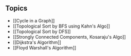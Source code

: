 
## Topics
* [[Cycle in a Graph]]
* [[Topological Sort by BFS using Kahn's Algo]]
* [[Topological Sort by DFS]]
* [[Strongly Connected Components, Kosaraju's Algo]]
* [[Dijkstra's Algorithm]]
* [[Floyd Warshall's Algorithm]]
